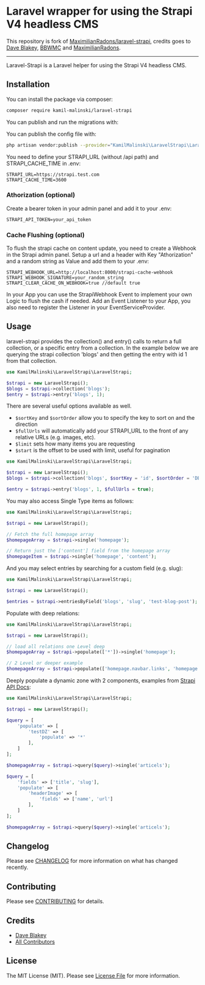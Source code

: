 # Laravel wrapper for using the Strapi V4 headless CMS

This repository is fork of [MaximilianRadons/laravel-strapi](https://github.com/MaximilianRadons/laravel-strapi), credits goes to [Dave Blakey](https://github.com/dbfx), [BBWMC](https://github.com/bbwmc) and [MaximilianRadons](https://github.com/MaximilianRadons). 

---

Laravel-Strapi is a Laravel helper for using the Strapi V4 headless CMS. 

## Installation

You can install the package via composer:

```bash
composer require kamil-malinski/laravel-strapi
```

You can publish and run the migrations with:

You can publish the config file with:
```bash
php artisan vendor:publish --provider="KamilMalinski\LaravelStrapi\LaravelStrapiServiceProvider" --tag="strapi-config"
```

You need to define your STRAPI_URL (without /api path) and STRAPI_CACHE_TIME in .env: 

```
STRAPI_URL=https://strapi.test.com
STRAPI_CACHE_TIME=3600
```

### Athorization (optional)
Create a bearer token in your admin panel and add it to your .env:
```
STRAPI_API_TOKEN=your_api_token
```

### Cache Flushing (optional)
To flush the strapi cache on content update, you need to create a Webhook in the Strapi admin panel.
Setup a url and a header with Key "Athorization" and a random string as Value and add them to your .env:
```
STRAPI_WEBHOOK_URL=http://localhost:8000/strapi-cache-webhook
STRAPI_WEBHOOK_SIGNATURE=your_random_string
STRAPI_CLEAR_CACHE_ON_WEBHOOK=true //default true
```
In your App you can use the StrapiWebhook Event to implement your own Logic to flush the cash if needed.
Add an Event Listener to your App, you also need to register the Listener in your EventServiceProvider.

## Usage

laravel-strapi provides the collection() and entry() calls to return a full collection, or a specific entry from a collection. In the 
example below we are querying the strapi collection 'blogs' and then getting the entry with id 1 from that collection.
```php
use KamilMalinski\LaravelStrapi\LaravelStrapi;

$strapi = new LaravelStrapi();
$blogs = $strapi->collection('blogs');
$entry = $strapi->entry('blogs', 1);
```

There are several useful options available as well. 

- ```$sortKey``` and ```$sortOrder``` allow you to specify the key to sort on and the direction
- ```$fullUrls``` will automatically add your STRAPI_URL to the front of any relative URLs (e.g. images, etc).
- ```$limit``` sets how many items you are requesting
- ```$start``` is the offset to be used with limit, useful for pagination

```php
use KamilMalinski\LaravelStrapi\LaravelStrapi;

$strapi = new LaravelStrapi();
$blogs = $strapi->collection('blogs', $sortKey = 'id', $sortOrder = 'DESC', $limit = 20, $start = 0, $fullUrls = true);

$entry = $strapi->entry('blogs', 1, $fullUrls = true);
```

You may also access Single Type items as follows: 

```php
use KamilMalinski\LaravelStrapi\LaravelStrapi;

$strapi = new LaravelStrapi();

// Fetch the full homepage array
$homepageArray = $strapi->single('homepage');

// Return just the ['content'] field from the homepage array
$homepageItem = $strapi->single('homepage', 'content');
```

And you may select entries by searching for a custom field (e.g. slug): 

```php
use KamilMalinski\LaravelStrapi\LaravelStrapi;

$strapi = new LaravelStrapi();

$entries = $strapi->entriesByField('blogs', 'slug', 'test-blog-post');
```

Populate with deep relations:

```php
use KamilMalinski\LaravelStrapi\LaravelStrapi;

$strapi = new LaravelStrapi();

// load all relations one Level deep 
$homepageArray = $strapi->populate(['*'])->single('homepage');

// 2 Level or deeper example
$homepageArray = $strapi->populate(['homepage.navbar.links', 'homepage.metadata'])->single('homepage');
```

Deeply populate a dynamic zone with 2 components, examples from [Strapi API Docs](https://docs.strapi.io/developer-docs/latest/developer-resources/database-apis-reference/rest/populating-fields.html#component-dynamic-zones):

```php
use KamilMalinski\LaravelStrapi\LaravelStrapi;

$strapi = new LaravelStrapi();

$query = [
    'populate' => [
        'testDZ' => [
            'populate' => '*'
        ],
    ]
];

$homepageArray = $strapi->query($query)->single('articels');

$query = [
    'fields' => ['title', 'slug'],
    'populate' => [
        'headerImage' => [
            'fields' => ['name', 'url']
        ],
    ]
];

$homepageArray = $strapi->query($query)->single('articels');

```

## Changelog

Please see [CHANGELOG](CHANGELOG.md) for more information on what has changed recently.

## Contributing

Please see [CONTRIBUTING](.github/CONTRIBUTING.md) for details.

## Credits

- [Dave Blakey](https://github.com/dbfx)
- [All Contributors](../../contributors)

## License

The MIT License (MIT). Please see [License File](LICENSE.md) for more information.
